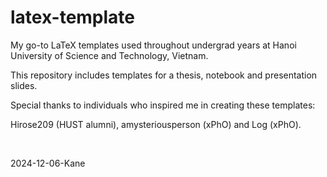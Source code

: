 # latex-template

My go-to LaTeX templates used throughout undergrad years at Hanoi University of Science and Technology, Vietnam.

This repository includes templates for a thesis, notebook and presentation slides.

Special thanks to individuals who inspired me in creating these templates:

Hirose209 (HUST alumni), amysteriousperson (xPhO) and Log (xPhO).

<br />

2024-12-06-Kane

